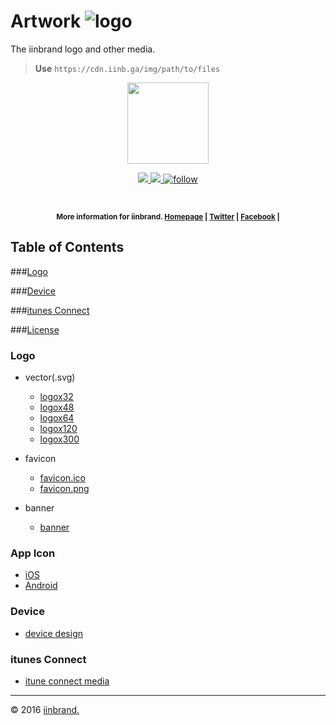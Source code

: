 # Artwork ![logo][logo]

The iinbrand logo and other media.

>**Use** ```https://cdn.iinb.ga/img/path/to/files```

<p align="center">
    <img src="https://cdn.iinb.ga/img/logo/logox120.svg"height="130">
</p>
<p align="center">

<a href="#">
    <img src="https://img.shields.io/badge/iinbrand-artwork-1ab691.svg?style=flat">
</a>

<a href="">
    <img src="https://img.shields.io/github/tag/iinbrand/artwork.svg?style=flat&label=version">
</a>

<a href="https://twitter.com/intent/follow?ref_src=twsrc%5Etfw&region=follow_link&screen_name=iinbrand&tw_p=followbutton">
    <img src="https://img.shields.io/twitter/follow/iinbrand.svg?style=social"alt="follow">
</a>

</p>

<br>

<p align="center"><sup><strong>More information for iinbrand. 
    <a href="https://iinbrand.com/">Homepage</a> | 
    <a href="https://iinb.ga/tw">Twitter</a> |
    <a href="https://iinb.ga/fb">Facebook</a> |
</strong></sup>
</p>

## **Table of Contents**

###[Logo](logo)

###[Device](device)

###[itunes Connect]()

###[License](license)



### Logo

- vector(.svg)
    - [logox32](logo/logox32.svg)
    - [logox48](logo/logox48.svg)
    - [logox64](logo/logox64.svg)
    - [logox120](logo/logox120.svg)
    - [logox300](logo/logo.svg)

- favicon
    - [favicon.ico](logo/favicon.ico)
    - [favicon.png](logo/favicon.png)

- banner
	- [banner](banner)


### App Icon

- [iOS](appicon/ios)
- [Android](appicon/android)

### Device

- [device design](device-design)

### itunes Connect

- [itune connect media](itune-connect)


---
© 2016 [iinbrand.][link-iinbrand]

[link-iinbrand]: https://iinbrand.com

[ico-iinbrand]: https://img.shields.io/badge/iinbrand-v1.0-1ab691.svg?style=flat-square
[logo]: https://cdn.iinb.ga/img/logo/logox32.svg "Logo"
[banner]: https://cdn.iinb.ga/img/logo/logox120.svg "Logo banner"
